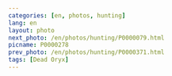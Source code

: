 ```yaml
---
categories: [en, photos, hunting]
lang: en
layout: photo
next_photo: /en/photos/hunting/P0000079.html
picname: P0000278
prev_photo: /en/photos/hunting/P0000371.html
tags: [Dead Oryx]
---
```

